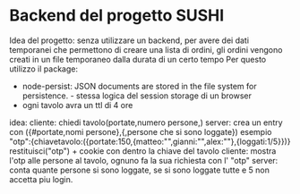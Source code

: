 # Backend del progetto SUSHI

Idea del progetto: 
senza utilizzare un backend, per avere dei dati temporanei che permettono di creare una lista di ordini, gli ordini vengono creati in un file temporaneo dalla durata di un certo tempo 
Per questo utilizzo il package:
- node-persist: JSON documents are stored in the file system for persistence. - stessa logica del session storage di un browser
- ogni tavolo avra un ttl di 4 ore

idea: 
cliente: chiedi tavolo(portate,numero persone,)
server: crea un entry con ({#portate,nomi persone},{,persone che si sono loggate}) esempio
                         "otp":{chiavetavolo:({portate:150,{matteo:"",gianni:"",alex:""},{loggati:1/5}})}
        restituisci("otp") + cookie con dentro la chiave del tavolo
cliente: mostra l'otp alle persone al tavolo, ognuno fa la sua richiesta con l' "otp"
server:  conta quante persone si sono loggate, se si sono loggate tutte e 5 non accetta piu login.



